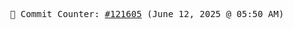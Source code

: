 <p align="center">
    <samp>
        📮 Commit Counter: <a href="https://github.com/Javascript-void0/Javascript-void0/commits/main">#121605</a> (June 12, 2025 @ 05:50 AM)
    </samp>
</p>